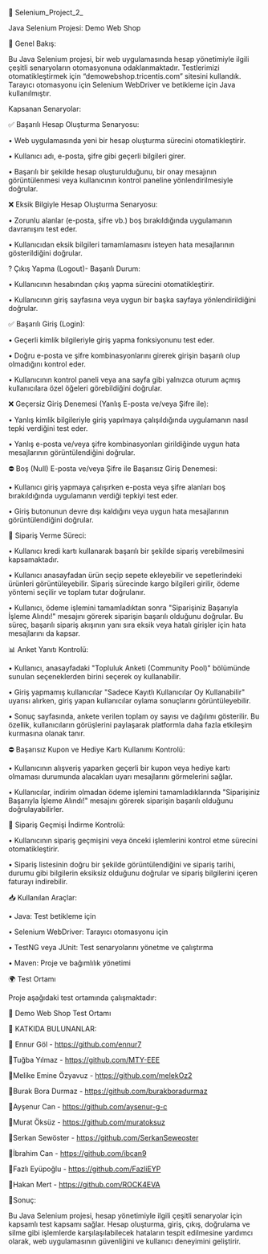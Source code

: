 🚀 Selenium_Project_2_

Java Selenium Projesi: Demo Web Shop 

📌 Genel Bakış:

Bu Java Selenium projesi, bir web uygulamasında hesap yönetimiyle ilgili çeşitli senaryoların otomasyonuna odaklanmaktadır. Testlerimizi otomatikleştirmek için “demowebshop.tricentis.com” sitesini kullandık. Tarayıcı otomasyonu için Selenium WebDriver ve betikleme için Java kullanılmıştır.

Kapsanan Senaryolar:

✅ Başarılı Hesap Oluşturma Senaryosu:

•	Web uygulamasında yeni bir hesap oluşturma sürecini otomatikleştirir.

•	Kullanıcı adı, e-posta, şifre gibi geçerli bilgileri girer.

•	Başarılı bir şekilde hesap oluşturulduğunu, bir onay mesajının görüntülenmesi veya kullanıcının kontrol paneline yönlendirilmesiyle doğrular.


❌ Eksik Bilgiyle Hesap Oluşturma Senaryosu:

•	Zorunlu alanlar (e-posta, şifre vb.) boş bırakıldığında uygulamanın davranışını test eder.

•	Kullanıcıdan eksik bilgileri tamamlamasını isteyen hata mesajlarının gösterildiğini doğrular.


? Çıkış Yapma (Logout)- Başarılı Durum:

•	Kullanıcının hesabından çıkış yapma sürecini otomatikleştirir.

•	Kullanıcının giriş sayfasına veya uygun bir başka sayfaya yönlendirildiğini doğrular.


✅ Başarılı Giriş (Login):

•	Geçerli kimlik bilgileriyle giriş yapma fonksiyonunu test eder.

•	Doğru e-posta ve şifre kombinasyonlarını girerek girişin başarılı olup olmadığını kontrol eder.

•	Kullanıcının kontrol paneli veya ana sayfa gibi yalnızca oturum açmış kullanıcılara özel öğeleri görebildiğini doğrular.


❌ Geçersiz Giriş Denemesi (Yanlış E-posta ve/veya Şifre ile):

•	Yanlış kimlik bilgileriyle giriş yapılmaya çalışıldığında uygulamanın nasıl tepki verdiğini test eder.

•	Yanlış e-posta ve/veya şifre kombinasyonları girildiğinde uygun hata mesajlarının görüntülendiğini doğrular.


⛔ Boş (Null) E-posta ve/veya Şifre ile Başarısız Giriş Denemesi:

•	Kullanıcı giriş yapmaya çalışırken e-posta veya şifre alanları boş bırakıldığında uygulamanın verdiği tepkiyi test eder.

•	Giriş butonunun devre dışı kaldığını veya uygun hata mesajlarının görüntülendiğini doğrular.


🛒 Sipariş Verme Süreci: 

•	Kullanıcı kredi kartı kullanarak başarılı bir şekilde sipariş verebilmesini kapsamaktadır.

•	Kullanıcı anasayfadan ürün seçip sepete ekleyebilir ve sepetlerindeki ürünleri görüntüleyebilir. Sipariş sürecinde kargo bilgileri girilir, ödeme yöntemi seçilir ve toplam tutar doğrulanır.

•	Kullanıcı, ödeme işlemini tamamladıktan sonra "Siparişiniz Başarıyla İşleme Alındı!" mesajını görerek siparişin başarılı olduğunu doğrular. Bu süreç, başarılı sipariş akışının yanı sıra eksik veya hatalı girişler için hata mesajlarını da kapsar.


📊 Anket Yanıtı Kontrolü:

•	Kullanıcı, anasayfadaki "Topluluk Anketi (Community Pool)" bölümünde sunulan seçeneklerden birini seçerek oy kullanabilir.

•	Giriş yapmamış kullanıcılar "Sadece Kayıtlı Kullanıcılar Oy Kullanabilir" uyarısı alırken, giriş yapan kullanıcılar oylama sonuçlarını görüntüleyebilir.

•	Sonuç sayfasında, ankete verilen toplam oy sayısı ve dağılımı gösterilir. Bu özellik, kullanıcıların görüşlerini paylaşarak platformla daha fazla etkileşim kurmasına olanak tanır.


⛔ Başarısız Kupon ve Hediye Kartı Kullanımı Kontrolü: 

•	Kullanıcının alışveriş yaparken geçerli bir kupon veya hediye kartı olmaması durumunda alacakları uyarı mesajlarını görmelerini sağlar.

•	Kullanıcılar, indirim olmadan ödeme işlemini tamamladıklarında "Siparişiniz Başarıyla İşleme Alındı!" mesajını görerek siparişin başarılı olduğunu doğrulayabilirler.


📂 Sipariş Geçmişi İndirme Kontrolü:

•	Kullanıcının sipariş geçmişini veya önceki işlemlerini kontrol etme sürecini otomatikleştirir.

•	Sipariş listesinin doğru bir şekilde görüntülendiğini ve sipariş tarihi, durumu gibi bilgilerin eksiksiz olduğunu doğrular ve sipariş bilgilerini içeren faturayı indirebilir. 

📥  Kullanılan Araçlar:

•	Java: Test betikleme için

•	Selenium WebDriver: Tarayıcı otomasyonu için

•	TestNG veya JUnit: Test senaryolarını yönetme ve çalıştırma

•	Maven: Proje ve bağımlılık yönetimi

🌍 Test Ortamı

Proje aşağıdaki test ortamında çalışmaktadır: 

🔗 Demo Web Shop Test Ortamı



🤝 KATKIDA BULUNANLAR:

👤 Ennur Göl - https://github.com/ennur7

👤Tuğba Yılmaz - https://github.com/MTY-EEE

👤Melike Emine Özyavuz - https://github.com/melekOz2

👤Burak Bora Durmaz - https://github.com/burakboradurmaz 

👤Ayşenur Can - https://github.com/aysenur-g-c

👤Murat Öksüz - https://github.com/muratoksuz

👤Serkan Sewöster - https://github.com/SerkanSeweoster

👤İbrahim Can - https://github.com/ibcan9

👤Fazlı Eyüpoğlu - https://github.com/FazliEYP

👤Hakan Mert - https://github.com/ROCK4EVA


📄Sonuç:

Bu Java Selenium projesi, hesap yönetimiyle ilgili çeşitli senaryolar için kapsamlı test kapsamı sağlar.
Hesap oluşturma, giriş, çıkış, doğrulama ve silme gibi işlemlerde karşılaşılabilecek hataların tespit edilmesine yardımcı olarak, web uygulamasının güvenliğini ve kullanıcı deneyimini geliştirir. 

